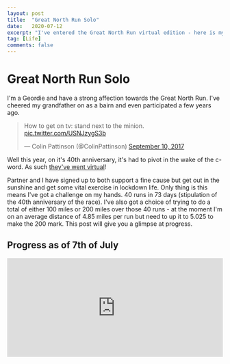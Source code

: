 ```yaml
---
layout: post
title:  "Great North Run Solo"
date:   2020-07-12
excerpt: "I've entered the Great North Run virtual edition - here is my progress..."
tag: [Life]
comments: false
---
```


# Great North Run Solo
I'm a Geordie and have a strong affection towards the Great North Run. I've cheered my grandfather on as a bairn and even participated a few years ago.

<blockquote class="twitter-tweet"><p lang="en" dir="ltr">How to get on tv: stand next to the minion. <a href="https://t.co/USNJzygS3b">pic.twitter.com/USNJzygS3b</a></p>&mdash; Colin Pattinson (@ColinPattinson) <a href="https://twitter.com/ColinPattinson/status/906895275884793856?ref_src=twsrc%5Etfw">September 10, 2017</a></blockquote> <script async src="https://platform.twitter.com/widgets.js" charset="utf-8"></script> 

Well this year, on it's 40th anniversary, it's had to pivot in the wake of the c-word. As such [they've went virtual](https://www.greatrun.org/virtual-running/great-north-run)!

Partner and I have signed up to both support a fine cause but get out in the sunshine and get some vital exercise in lockdown life. Only thing is this means I've got a challenge on my hands. 40 runs in 73 days (stipulation of the 40th anniversary of the race). I've also got a choice of trying to do a total of either 100 miles or 200 miles over those 40 runs - at the moment I'm on an average distance of 4.85 miles per run but need to up it to 5.025 to make the 200 mark. This post will give you a glimpse at progress.

## Progress as of 7th of July
<iframe title="Great North Virtual Runs" aria-label="Interactive line chart" id="datawrapper-chart-TF0zC" src="https://datawrapper.dwcdn.net/TF0zC/1/" scrolling="no" frameborder="0" style="width: 0; min-width: 100% !important; border: none;" height="231"></iframe><script type="text/javascript">!function(){"use strict";window.addEventListener("message",(function(a){if(void 0!==a.data["datawrapper-height"])for(var e in a.data["datawrapper-height"]){var t=document.getElementById("datawrapper-chart-"+e)||document.querySelector("iframe[src*='"+e+"']");t&&(t.style.height=a.data["datawrapper-height"][e]+"px")}}))}();
</script>
